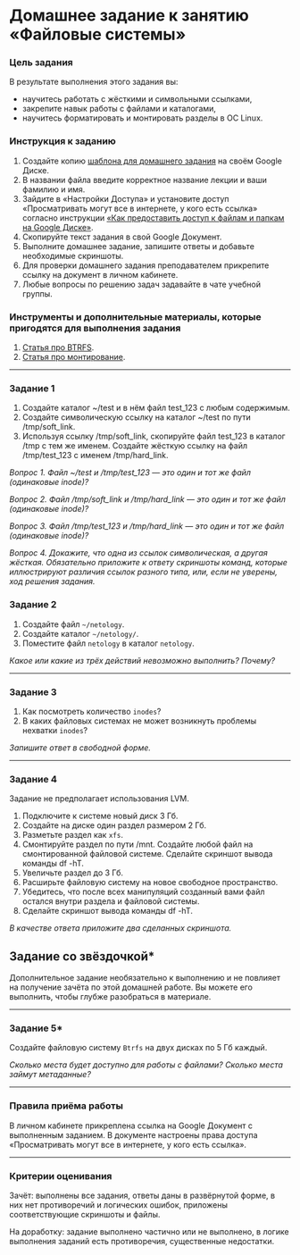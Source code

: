 # Домашнее задание к занятию «Файловые системы»


### Цель задания

В результате выполнения этого задания вы:

* научитесь работать с жёсткими и символьными ссылками,
* закрепите навык работы с файлами и каталогами,
* научитесь форматировать и монтировать разделы в ОС Linux.

### Инструкция к заданию

1. Создайте копию [шаблона для домашнего задания](https://docs.google.com/document/d/1youKpKm_JrC0UzDyUslIZW2E2bIv5OVlm_TQDvH5Pvs/edit) на своём Google Диске.
2. В названии файла введите корректное название лекции и ваши фамилию и имя.
3. Зайдите в «Настройки Доступа» и установите доступ «Просматривать могут все в интернете, у кого есть ссылка» согласно инструкции [«Как предоставить доступ к файлам и папкам на Google Диске»](https://support.google.com/docs/answer/2494822?hl=ru&co=GENIE.Platform%3DDesktop).
5. Скопируйте текст задания в свой Google Документ.
6. Выполните домашнее задание, запишите ответы и добавьте необходимые скриншоты.
7. Для проверки домашнего задания преподавателем прикрепите ссылку на документ в личном кабинете.
8. Любые вопросы по решению задач задавайте в чате учебной группы.



### Инструменты и дополнительные материалы, которые пригодятся для выполнения задания

1. [Cтатья про BTRFS](https://habr.com/ru/company/veeam/blog/458250/).
2. [Статья про монтирование](http://xgu.ru/wiki/%D0%9C%D0%BE%D0%BD%D1%82%D0%B8%D1%80%D0%BE%D0%B2%D0%B0%D0%BD%D0%B8%D0%B5).


---

### Задание 1

1. Создайте каталог ~/test и в нём файл test_123 с любым содержимым.
2. Создайте символическую ссылку на каталог ~/test по пути /tmp/soft_link.
3. Используя ссылку /tmp/soft_link, скопируйте файл test_123 в каталог /tmp с тем же именем. Создайте жёсткую ссылку на файл /tmp/test_123 с именем /tmp/hard_link.

*Вопрос 1. Файл ~/test и /tmp/test_123 — это один и тот же файл (одинаковые inode)?*

*Вопрос 2. Файл /tmp/soft_link и /tmp/hard_link — это один и тот же файл (одинаковые inode)?*

*Вопрос 3. Файл /tmp/test_123 и /tmp/hard_link — это один и тот же файл (одинаковые inode)?*

*Вопрос 4. Докажите, что одна из ссылок символическая, а другая жёсткая. Обязательно приложите к ответу скриншоты команд, которые иллюстрируют различия ссылок разного типа, или, если не уверены, ход решения задания.*


### Задание 2

1. Создайте файл `~/netology`.
2. Создайте каталог `~/netology/`.
3. Поместите файл `netology` в каталог `netology`.

*Какое или какие из трёх действий невозможно выполнить? Почему?*

---

### Задание 3

1. Как посмотреть количество `inodes`?
2. В каких файловых системах не может возникнуть проблемы нехватки `inodes`?

*Запишите ответ в свободной форме.*

---

### Задание 4

Задание не предполагает использования LVM.

1. Подключите к системе новый диск 3 Гб.
2. Создайте на диске один раздел размером 2 Гб.
3. Разметьте раздел как `xfs`.
4. Смонтируйте раздел по пути /mnt. Создайте любой файл на смонтированной файловой системе. Сделайте скриншот вывода команды df -hT.
5. Увеличьте раздел до 3 Гб.
6. Расширьте файловую систему на новое свободное пространство.
7. Убедитесь, что после всех манипуляций созданный вами файл остался внутри раздела и файловой системы.
8. Сделайте скриншот вывода команды df -hT.

*В качестве ответа приложите два сделанных скриншота.*


## Задание со звёздочкой*
Дополнительное задание необязательно к выполнению и не повлияет на получение зачёта по этой домашней работе. Вы можете его выполнить, чтобы глубже разобраться в материале.

---

### Задание 5*

Создайте файловую систему `Btrfs` на двух дисках по 5 Гб каждый.

*Сколько места будет доступно для работы с файлами? Сколько места займут метаданные?*

----

### Правила приёма работы

В личном кабинете прикреплена ссылка на Google Документ с выполненным заданием.
В документе настроены права доступа «Просматривать могут все в интернете, у кого есть ссылка».

------

### Критерии оценивания

Зачёт: выполнены все задания, ответы даны в развёрнутой форме, в них нет противоречий и логических ошибок, приложены соответствующие скриншоты и файлы.

На доработку: задание выполнено частично или не выполнено, в логике выполнения заданий есть противоречия, существенные недостатки.

